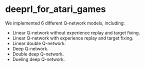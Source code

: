 # deeprl_for_atari_games
We implemented 6 different Q-network models, including:

<ul>
<li> Linear Q-network without experience replay and target fixing. </li> 
<li> Linear Q-network with experience replay and target fixing.</li>
<li> Linear double Q-network.</li>
<li> Deep Q-network.</li>
<li> Double deep Q-network.</li>
<li> Dueling deep Q-network.</li>
</ul>
